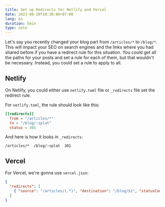 ```yaml
---
title: Set up Redirects for Netlify and Vercel
date: 2023-08-20T10:30:00+07:00
lang: en
duration: 5min
type: note
---
```


Let's say you recently changed your blog part from `/articles/*` to `/blog/*`. This will impact your SEO on search engines and the links where you had shared before if you have a redirect rule for this situation. You could get all the paths for your posts and set a rule for each of them, but that wouldn't be necessary. Instead, you could set a rule to apply to all.

## Netlify

On Netlify, you could either use `netlify.toml` file or `_redirects` file set the redirect rule.

For `netlify.toml`, the rule should look like this:

```toml
[[redirects]]
  from = "/articles/*"
  to = "/blog/:splat"
  status = 301
```

And here is how it looks in `_redirects`:

```
/articles/*  /blog/:splat  301
```

## Vercel

For Vercel, we're gonna use `vercel.json`:

```json
{
  "redirects": [
    { "source": "/articles/(.*)", "destination": "/blog/$1", "statusCode": 301 }
  ]
}
```
